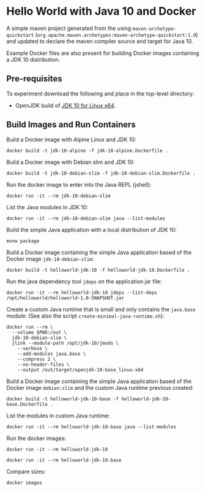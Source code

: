 # Hello World with Java 10 and Docker

A simple maven project generated from the using `maven-archetype-quickstart`
(`org.apache.maven.archetypes:maven-archetype-quickstart:1.0`) and updated
to declare the maven compiler source and target for Java 10.

Example Docker files are also present for building Docker images
containing a JDK 10 distribution.

## Pre-requisites

To experiment download the following and place in the top-level directory:
- OpenJDK build of [JDK 10 for Linux x64](http://download.java.net/java/GA/jdk10/10/binaries/openjdk-10_linux-x64_bin.tar.gz/).

## Build Images and Run Containers

Build a Docker image with Alpine Linux and JDK 10:

    docker build -t jdk-10-alpine -f jdk-10-alpine.Dockerfile .

Build a Docker image with Debian slim and JDK 10:

    docker build -t jdk-10-debian-slim -f jdk-10-debian-slim.Dockerfile .

Run the docker image to enter into the Java REPL (jshell):

    docker run -it --rm jdk-10-debian-slim

List the Java modules in JDK 10:

    docker run -it --rm jdk-10-debian-slim java --list-modules

Build the simple Java application with a local distribution of JDK 10:

    mvnw package

Build a Docker image containing the simple Java application based of the Docker
image `jdk-10-debian-slim`:

    docker build -t helloworld-jdk-10 -f helloworld-jdk-10.Dockerfile .

Run the java dependency tool `jdeps` on the application jar file:

    docker run -it --rm helloworld-jdk-10 jdeps --list-deps /opt/helloworld/helloworld-1.0-SNAPSHOT.jar

Create a custom Java runtime that is small and only contains the `java.base` module:
(See also the script `create-minimal-java-runtime.sh`):

    docker run --rm \
      --volume $PWD:/out \
      jdk-10-debian-slim \
      jlink --module-path /opt/jdk-10/jmods \
        --verbose \
        --add-modules java.base \
        --compress 2 \
        --no-header-files \
        --output /out/target/openjdk-10-base_linux-x64

Build a Docker image containing the simple Java application based of the Docker
image `debian:slim` and the custom Java runtime previous created:

    docker build -t helloworld-jdk-10-base -f helloworld-jdk-10-base.Dockerfile .

List the modules in custom Java runtime:

    docker run -it --rm helloworld-jdk-10-base java --list-modules

Run the docker images:

    docker run -it --rm helloworld-jdk-10

    docker run -it --rm helloworld-jdk-10-base

Compare sizes:

    docker images
